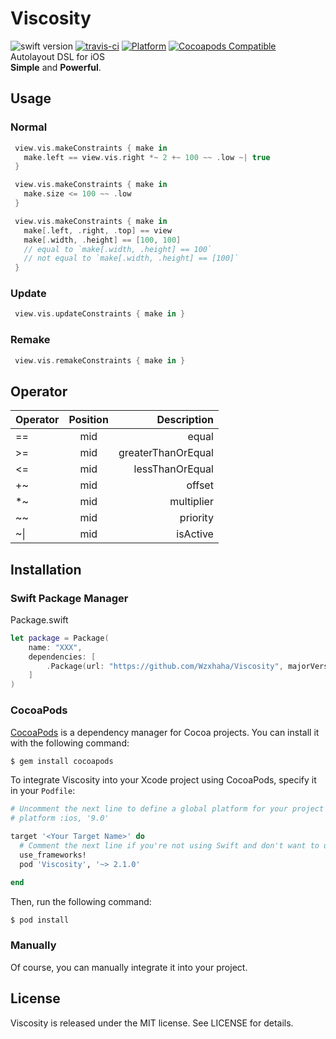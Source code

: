 # Viscosity
![swift version](https://img.shields.io/badge/Language-Swift3-blue.svg)
[![travis-ci](https://travis-ci.org/Wzxhaha/Viscosity.svg?branch=master)](https://travis-ci.org/Wzxhaha/Viscosity)
[![Platform](https://img.shields.io/cocoapods/p/Viscosity.svg?style=flat)](https://github.com/Wzxhaha/Viscosity)
[![Cocoapods Compatible](https://img.shields.io/cocoapods/v/Viscosity.svg)](https://cocoapods.org/pods/Viscosity)
<br/>
Autolayout DSL for iOS <br/>
**Simple** and **Powerful**.

## Usage

### Normal

```swift
 view.vis.makeConstraints { make in
   make.left == view.vis.right *~ 2 +~ 100 ~~ .low ~| true
 }
```

```swift
 view.vis.makeConstraints { make in
   make.size <= 100 ~~ .low
 }
```

```swift
 view.vis.makeConstraints { make in
   make[.left, .right, .top] == view
   make[.width, .height] == [100, 100] 
   // equal to `make[.width, .height] == 100`
   // not equal to `make[.width, .height] == [100]`
 }
```


### Update

```swift
 view.vis.updateConstraints { make in }
```

### Remake
```swift
 view.vis.remakeConstraints { make in }
```

## Operator

| Operator | Position | Description |
| ---------|:--------:| -----------:|
| == | mid | equal |
| >= | mid | greaterThanOrEqual |
| <= | mid | lessThanOrEqual |
| +~ | mid | offset |
| *~ | mid | multiplier |
| ~~ | mid | priority |
| ~\| | mid | isActive |


## Installation

### Swift Package Manager

Package.swift
```swift
let package = Package(
    name: "XXX",
    dependencies: [
        .Package(url: "https://github.com/Wzxhaha/Viscosity", majorVersion: 2)
    ]
)
```

### CocoaPods

[CocoaPods](http://cocoapods.org) is a dependency manager for Cocoa projects. You can install it with the following command:

```bash
$ gem install cocoapods
```

To integrate Viscosity into your Xcode project using CocoaPods, specify it in your `Podfile`:

```ruby
# Uncomment the next line to define a global platform for your project
# platform :ios, '9.0'

target '<Your Target Name>' do
  # Comment the next line if you're not using Swift and don't want to use dynamic frameworks
  use_frameworks!
  pod 'Viscosity', '~> 2.1.0'

end
```

Then, run the following command:

```bash
$ pod install
```

### Manually

Of course, you can manually integrate it into your project.

## License
Viscosity is released under the MIT license. See LICENSE for details.
